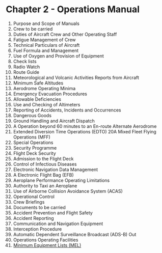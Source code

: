 # Chapter 2 - Operations Manual
1. Purpose and Scope of Manuals
2. Crew to be carried
3. Duties of Aircraft Crew and Other Operating Staff
4. Fatigue Management of Crew
5. Technical Particulars of Aircraft
6. Fuel Formula and Management
7. Use of Oxygen and Provision of Equipment
8. Check lists
9. Radio Watch
10. Route Guide
11. Meteorological and Volcanic Activities Reports from Aircraft
12. Minimum Safe Altitudes
13. Aerodrome Operating Minima
14. Emergency Evacuation Procedures
15. Allowable Deficiencies
16. Use and Checking of Altimeters
17. Reporting of Accidents, Incidents and Occurrences
18. Dangerous Goods
19. Ground Handling and Aircraft Dispatch
19. A Operation beyond 60 minutes to an En-route Alternate Aerodrome
20. Extended Diversion Time Operations (EDTO) 20A Mixed Fleet Flying Operations (MFF)
21. Special Operations
22. Security Programme
23. Flight Deck Security
24. Admission to the Flight Deck
25. Control of Infectious Diseases
26. Electronic Navigation Data Management
26. A Electronic Flight Bag (EFB)
27. Aeroplane Performance Operating Limitations
28. Authority to Taxi an Aeroplane
29. Use of Airborne Collision Avoidance System (ACAS)
30. Operational Control
31. Crew Briefings
32. Documents to be carried
33. Accident Prevention and Flight Safety
34. Accident Reporting
35. Communication and Navigation Equipment
36. Interception Procedure
37. Automatic Dependent Surveillance Broadcast (ADS-B) Out
38. Operations Operating Facilities
39. [Minimum Equipment Lists (MEL)](./MinimumEquipmentLists.md)
